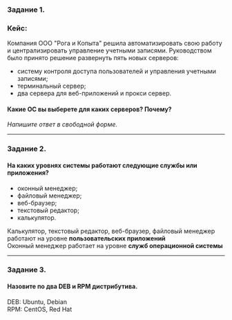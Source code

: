 ### Задание 1. 

### Кейс: 
Компания ООО "Рога и Копыта" решила автоматизировать свою работу и централизировать управление учетными записями.
Руководством было принято решение развернуть пять новых серверов:

* систему контроля доступа пользователей и управления учетными записями;
* терминальный сервер;
* два сервера для веб-приложений и прокси сервер.

#### Какие ОС вы выберете для каких серверов? Почему?

*Напишите ответ в свободной форме.*

---

### Задание 2. 

#### На каких уровнях системы работают следующие службы или приложения?

* оконный менеджер;
* файловый менеджер;
* веб-браузер;
* текстовый редактор;
* калькулятор.

Калькулятор, текстовый редактор, веб-браузер, файловый менеджер  работают на уровне **пользовательских приложений**  
Оконный менеджер работает на уровне **служб операционной системы**

---

### Задание 3. 

#### Назовите по два DEB и RPM дистрибутива.
DEB: Ubuntu, Debian  
RPM: CentOS, Red Hat
